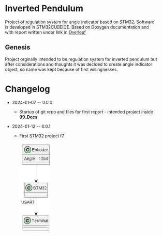 # Inverted Pendulum

Project of regulation system for angle indicator based on STM32. Software is developed in STM32CUBEIDE. Based on Doxygen documentation and with report written under link in [Overleaf](https://www.overleaf.com/read/czjpmjzbdcst#1883af)

## Genesis

Project orginally intended to be regulation system for inverted pendulum but after considerations and thoughts it was decided to create angle indicator object, so name was kept because of first willingnesses.


# Changelog

- 2024-01-07 -- 0.0.0
  - Startup of git repo and files for first report - intended project inside **99_Docs**
- 2024-01-12 -- 0.0.1

  - First STM32 project f7

    ![alt](99_Docs\98_Photos\Graph_001.png)
